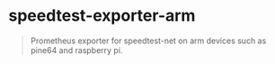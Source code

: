# speedtest-exporter-arm

> Prometheus exporter for speedtest-net on arm devices such as pine64 and raspberry pi.

